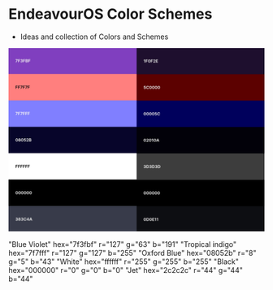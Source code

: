 # EndeavourOS Color Schemes

* Ideas and collection of Colors and Schemes 

![scheme](https://raw.githubusercontent.com/killajoe/EndeavourOS-Branding/refs/heads/main/color-schemes/color-scheme-hex-preview.png)


"Blue Violet" hex="7f3fbf" r="127" g="63" b="191" 
"Tropical indigo" hex="7f7fff" r="127" g="127" b="255" 
"Oxford Blue" hex="08052b" r="8" g="5" b="43" 
"White" hex="ffffff" r="255" g="255" b="255" 
"Black" hex="000000" r="0" g="0" b="0" 
"Jet" hex="2c2c2c" r="44" g="44" b="44" 
